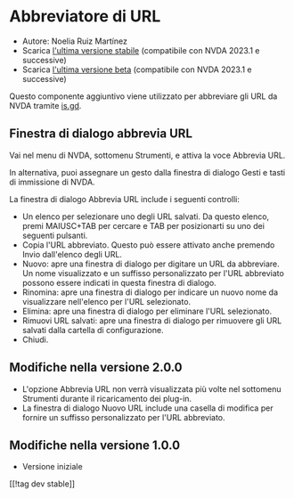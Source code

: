 # Abbreviatore di URL #

* Autore: Noelia Ruiz Martínez
* Scarica [l'ultima versione stabile][1] (compatibile con NVDA 2023.1 e
  successive)
* Scarica [l'ultima versione beta][2] (compatibile con NVDA 2023.1 e
  successive)

Questo componente aggiuntivo viene utilizzato per abbreviare gli URL da NVDA
tramite [is.gd][3].

## Finestra di dialogo abbrevia URL ##

Vai nel menu di NVDA, sottomenu Strumenti, e attiva la voce Abbrevia URL.

In alternativa, puoi assegnare un gesto dalla finestra di dialogo Gesti e
tasti di immissione di NVDA.

La finestra di dialogo Abbrevia URL include i seguenti controlli:

* Un elenco per selezionare uno degli URL salvati. Da questo elenco, premi
  MAIUSC+TAB per cercare e TAB per posizionarti su uno dei seguenti
  pulsanti.
* Copia l'URL abbreviato. Questo può essere attivato anche premendo Invio
  dall'elenco degli URL.
* Nuovo: apre una finestra di dialogo per digitare un URL da abbreviare. Un
  nome visualizzato e un suffisso personalizzato per l'URL abbreviato
  possono essere indicati in questa finestra di dialogo.
* Rinomina: apre una finestra di dialogo per indicare un nuovo nome da
  visualizzare nell'elenco per l'URL selezionato.
* Elimina: apre una finestra di dialogo per eliminare l'URL selezionato.
* Rimuovi URL salvati: apre una finestra di dialogo per rimuovere gli URL
  salvati dalla cartella di configurazione.
* Chiudi.

## Modifiche nella versione 2.0.0 ##

* L'opzione Abbrevia URL non verrà visualizzata più volte nel sottomenu
  Strumenti durante il ricaricamento dei plug-in.
* La finestra di dialogo Nuovo URL include una casella di modifica per
  fornire un suffisso personalizzato per l'URL abbreviato.

## Modifiche nella versione 1.0.0 ##

* Versione iniziale

[[!tag dev stable]]

[1]: https://www.nvaccess.org/addonStore/legacy?file=urlShortener

[2]: https://www.nvaccess.org/addonStore/legacy?file=urlShortener-beta

[3]: https://is.gd
